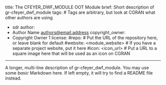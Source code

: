 title: The CFEYER_DWF_MODULE OOT Module
brief: Short description of gr-cfeyer_dwf_module
tags: # Tags are arbitrary, but look at CGRAN what other authors are using
  - sdr
author:
  - Author Name <authors@email.address>
copyright_owner:
  - Copyright Owner 1
license:
#repo: # Put the URL of the repository here, or leave blank for default
#website: <module_website> # If you have a separate project website, put it here
#icon: <icon_url> # Put a URL to a square image here that will be used as an icon on CGRAN
---
A longer, multi-line description of gr-cfeyer_dwf_module.
You may use some *basic* Markdown here.
If left empty, it will try to find a README file instead.
